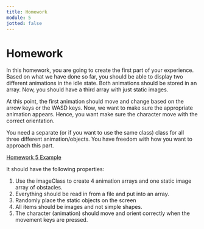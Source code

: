 ```yaml
---
title: Homework
module: 5
jotted: false
---
```


# Homework

In this homework, you are going to create the first part of your experience. Based on what we have done so far, you should be able to display two different animations in the idle state. Both animations should be stored in an array. Now, you should have a third array with just static images. 

At this point, the first animation should move and change based on the arrow keys or the WASD keys.  Now, we want to make sure the appropriate animation appears.  Hence, you want make sure the character move with the correct orientation.

You need a separate (or if you want to use the same class) class for all three different animation/objects. You have freedom with how you want to approach this part.

<a href="https://github.com/Montana-Media-Arts/220_CreativeCoding2-Spring2021-Samples/tree/main/Homework%205" target="_new">Homework 5 Example</a>
 
It should have the following properties:
1. Use the imageClass to create 4 animation arrays and one static image array of obstacles.
2. Everything should be read in from a file and put into an array.
3. Randomly place the static objects on the screen
4. All items should be images and not simple shapes.
5. The character (animation) should move and orient correctly when the movement keys are pressed.